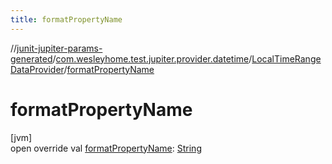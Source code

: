 ```yaml
---
title: formatPropertyName
---
```

//[junit-jupiter-params-generated](../../../index.html)/[com.wesleyhome.test.jupiter.provider.datetime](../index.html)/[LocalTimeRangeDataProvider](index.html)/[formatPropertyName](format-property-name.html)



# formatPropertyName



[jvm]\
open override val [formatPropertyName](format-property-name.html): [String](https://kotlinlang.org/api/latest/jvm/stdlib/kotlin/-string/index.html)




